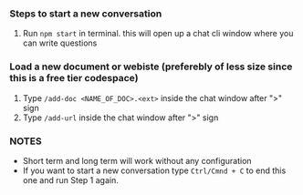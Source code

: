 ### Steps to start a new conversation
1. Run `npm start` in terminal. this will open up a chat cli window where you can write questions

### Load a new document or webiste (preferebly of less size since this is a free tier codespace)
1. Type `/add-doc <NAME_OF_DOC>.<ext>` inside the chat window after ">" sign
2. Type `/add-url` <url> inside the chat window after ">" sign

### NOTES
- Short term and long term will work without any configuration
- If you want to start a new conversation type `Ctrl/Cmnd + C` to end this one and run Step 1 again.